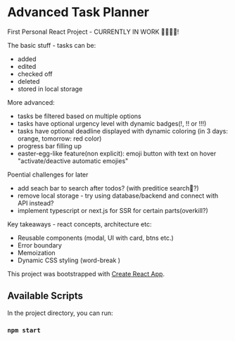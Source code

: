 # Advanced Task Planner

First Personal React Project - CURRENTLY IN WORK 👨🏼‍💻🔧!

The basic stuff - tasks can be:
- added
- edited
- checked off
- deleted 
- stored in local storage

More advanced:
- tasks be filtered based on multiple options
- tasks have optional urgency level with dynamic badges(!, !! or !!!)
- tasks have optional deadline displayed with dynamic coloring (in 3 days: orange, tomorrow: red color)
- progress bar filling up
- easter-egg-like feature(non explicit): emoji button with text on hover "activate/deactive automatic emojies"

Poential challenges for later
- add seach bar to search after todos? (with preditice search🤯?)
- remove local storage - try using database/backend and connect with API instead?
- implement typescript or next.js for SSR for certain parts(overkill?)


Key takeaways - react concepts, architecture etc:
- Reusable components (modal, UI with card, btns etc.)
- Error boundary 
- Memoization
- Dynamic CSS styling (word-break ) 



This project was bootstrapped with [Create React App](https://github.com/facebook/create-react-app).

## Available Scripts

In the project directory, you can run:

### `npm start`
